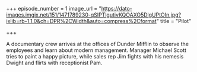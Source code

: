 +++
episode_number = 1
image_url = "https://dato-images.imgix.net/151/1471789230-qSIPTlgutivKQOAXO5DlgUPtOIn.jpg?ixlib=rb-1.1.0&ch=DPR%2CWidth&auto=compress%2Cformat"
title = "Pilot"

+++

A documentary crew arrives at the offices of Dunder Mifflin to observe the employees and learn about modern management. Manager Michael Scott tries to paint a happy picture, while sales rep Jim fights with his nemesis Dwight and flirts with receptionist Pam.
